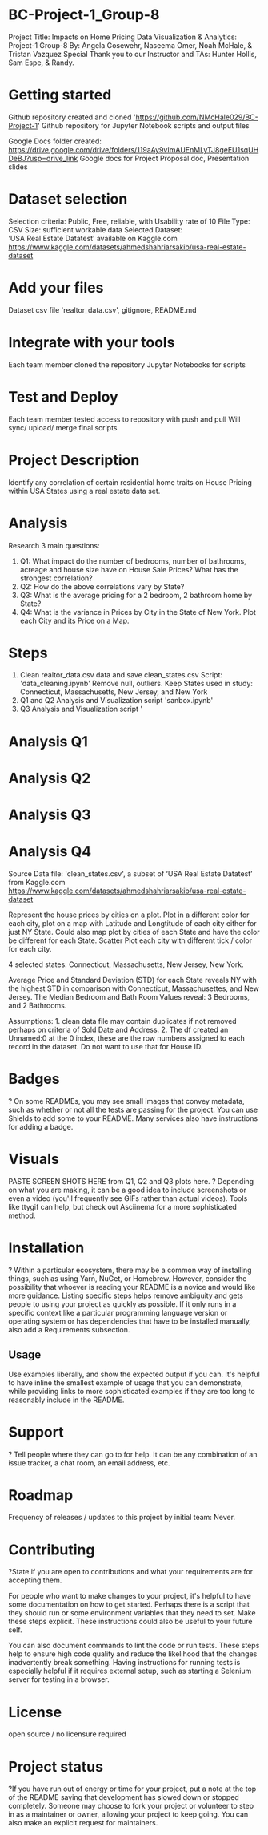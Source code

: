 # BC-Project-1_Group-8 
Project Title: Impacts on Home Pricing
Data Visualization & Analytics: Project-1 Group-8
By: Angela Gosewehr, Naseema Omer, Noah McHale, &  Tristan Vazquez
Special Thank you to our Instructor and TAs: Hunter Hollis, Sam Espe, & Randy.

# Getting started 
Github repository created and cloned 'https://github.com/NMcHale029/BC-Project-1'
Github repository for Jupyter Notebook scripts and output files

Google Docs folder created: https://drive.google.com/drive/folders/119aAy9vImAUEnMLyTJ8geEU1sqUHDeBJ?usp=drive_link
Google docs for Project Proposal doc, Presentation slides

# Dataset selection 
Selection criteria:
	Public, Free, reliable, with Usability rate of 10
    File Type: CSV 
    Size: sufficient workable data
Selected Dataset:	
‘USA Real Estate Datatest’ available on Kaggle.com 
https://www.kaggle.com/datasets/ahmedshahriarsakib/usa-real-estate-dataset

# Add your files
Dataset csv file 'realtor_data.csv', gitignore, README.md

# Integrate with your tools
Each team member cloned the repository
Jupyter Notebooks for scripts

# Test and Deploy
Each team member tested access to repository with push and pull 
Will sync/ upload/ merge final scripts

# Project Description
Identify any correlation of certain residential home traits on House Pricing within USA States using a real estate data set. 

# Analysis
Research 3 main questions: 
1. Q1: What impact do the number of bedrooms, number of bathrooms, acreage and house size have on House Sale Prices?   What has the strongest correlation?
2. Q2: How do the above correlations vary by State?
3. Q3: What is the average pricing for a 2 bedroom, 2 bathroom home by State? 	
4. Q4: What is the variance in Prices by City in the State of New York.  Plot each City and its Price on a Map. 

# Steps
1. Clean realtor_data.csv data and save clean_states.csv Script: 'data_cleaning.ipynb'
Remove null, outliers. Keep States used in study: Connecticut, Massachusetts, New Jersey, and New York
2. Q1 and Q2 Analysis and Visualization script 'sanbox.ipynb'
3. Q3 Analysis and Visualization script '

# Analysis Q1

# Analysis Q2

# Analysis Q3

# Analysis Q4 
Source Data file: 'clean_states.csv', a subset of ‘USA Real Estate Datatest’ from Kaggle.com https://www.kaggle.com/datasets/ahmedshahriarsakib/usa-real-estate-dataset

Represent the house prices by cities on a plot. Plot in a different color for each city, plot on a map with Latitude and Longtitude of each city either for just NY State. Could also map plot by cities of each State and have the color be different for each State. Scatter Plot each city with different tick / color for each city. 

4 selected states: Connecticut, Massachusetts, New Jersey, New York. 

Average Price and Standard Deviation (STD) for each State reveals NY with the highest STD in comparison with Connecticut, Massachusettes, and New Jersey. 
The Median Bedroom and Bath Room Values reveal: 3 Bedrooms, and 2 Bathrooms.  

Assumptions: 1. clean data file may contain duplicates if not removed perhaps on criteria of Sold Date and Address. 
             2. The df created an Unnamed:0 at the 0 index, these are the row numbers assigned to each record in the dataset. Do not want to use that for House ID. 


# Badges
? On some READMEs, you may see small images that convey metadata, such as whether or not all the tests are passing for the project. You can use Shields to add some to your README. Many services also have instructions for adding a badge.

# Visuals 
PASTE SCREEN SHOTS HERE from Q1, Q2 and Q3 plots here. 
? Depending on what you are making, it can be a good idea to include screenshots or even a video (you'll frequently see GIFs rather than actual videos). Tools like ttygif can help, but check out Asciinema for a more sophisticated method.

# Installation
? Within a particular ecosystem, there may be a common way of installing things, such as using Yarn, NuGet, or Homebrew. However, consider the possibility that whoever is reading your README is a novice and would like more guidance. Listing specific steps helps remove ambiguity and gets people to using your project as quickly as possible. If it only runs in a specific context like a particular programming language version or operating system or has dependencies that have to be installed manually, also add a Requirements subsection.

## Usage
Use examples liberally, and show the expected output if you can. It's helpful to have inline the smallest example of usage that you can demonstrate, while providing links to more sophisticated examples if they are too long to reasonably include in the README.

# Support
? Tell people where they can go to for help. It can be any combination of an issue tracker, a chat room, an email address, etc.

# Roadmap
Frequency of releases / updates to this project by initial team: Never.

# Contributing
?State if you are open to contributions and what your requirements are for accepting them.

For people who want to make changes to your project, it's helpful to have some documentation on how to get started. Perhaps there is a script that they should run or some environment variables that they need to set. Make these steps explicit. These instructions could also be useful to your future self.

You can also document commands to lint the code or run tests. These steps help to ensure high code quality and reduce the likelihood that the changes inadvertently break something. Having instructions for running tests is especially helpful if it requires external setup, such as starting a Selenium server for testing in a browser.

# License
open source / no licensure required

# Project status
?If you have run out of energy or time for your project, put a note at the top of the README saying that development has slowed down or stopped completely. Someone may choose to fork your project or volunteer to step in as a maintainer or owner, allowing your project to keep going. You can also make an explicit request for maintainers.

